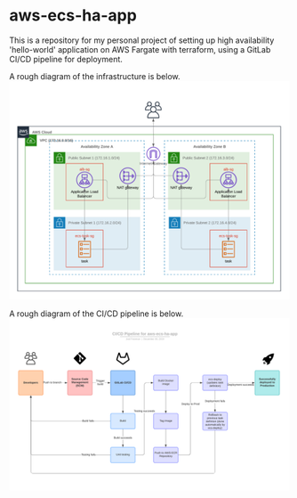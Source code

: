 # aws-ecs-ha-app

This is a repository for my personal project of setting up high availability 'hello-world' application on AWS Fargate with terraform, using a GitLab CI/CD pipeline for deployment.

A rough diagram of the infrastructure is below.
![Application Diagram](img/aws_vpc_diagram.png)

A rough diagram of the CI/CD pipeline is below.
![CI/CD Diagram](img/ci_cd_pipeline_aws_ecs_ha_app.png)
